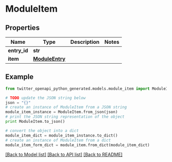 # ModuleItem


## Properties
Name | Type | Description | Notes
------------ | ------------- | ------------- | -------------
**entry_id** | **str** |  | 
**item** | [**ModuleEntry**](ModuleEntry.md) |  | 

## Example

```python
from twitter_openapi_python_generated.models.module_item import ModuleItem

# TODO update the JSON string below
json = "{}"
# create an instance of ModuleItem from a JSON string
module_item_instance = ModuleItem.from_json(json)
# print the JSON string representation of the object
print ModuleItem.to_json()

# convert the object into a dict
module_item_dict = module_item_instance.to_dict()
# create an instance of ModuleItem from a dict
module_item_form_dict = module_item.from_dict(module_item_dict)
```
[[Back to Model list]](../README.md#documentation-for-models) [[Back to API list]](../README.md#documentation-for-api-endpoints) [[Back to README]](../README.md)


